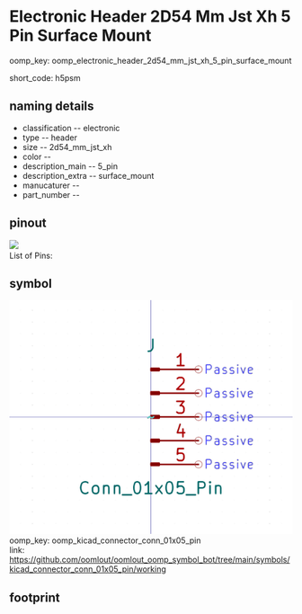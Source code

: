 # Electronic Header 2D54 Mm Jst Xh 5 Pin Surface Mount
oomp_key: oomp_electronic_header_2d54_mm_jst_xh_5_pin_surface_mount  

short_code: h5psm
## naming details
* classification -- electronic
* type -- header
* size -- 2d54_mm_jst_xh
* color -- 
* description_main -- 5_pin
* description_extra -- surface_mount
* manucaturer -- 
* part_number -- 
## pinout
![](working_pinout_600.png)  
List of Pins:

## symbol

![](symbol/0/working/working_600.png)  
oomp_key: oomp_kicad_connector_conn_01x05_pin  
link: https://github.com/oomlout/oomlout_oomp_symbol_bot/tree/main/symbols/kicad_connector_conn_01x05_pin/working  


## footprint
